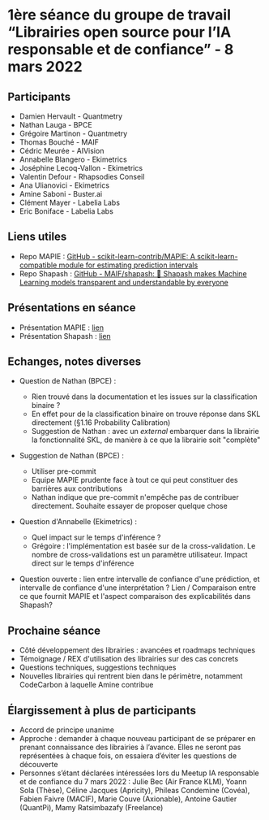 # 1ère séance du groupe de travail “Librairies open source pour l’IA responsable et de confiance” - 8 mars 2022

## Participants

- Damien Hervault - Quantmetry
- Nathan Lauga - BPCE
- Grégoire Martinon - Quantmetry
- Thomas Bouché - MAIF
- Cédric Meurée - AIVision
- Annabelle Blangero - Ekimetrics
- Joséphine Lecoq-Vallon - Ekimetrics
- Valentin Defour - Rhapsodies Conseil
- Ana Ulianovici - Ekimetrics
- Amine Saboni - Buster.ai
- Clément Mayer - Labelia Labs
- Eric Boniface - Labelia Labs

## Liens utiles

- Repo MAPIE : [GitHub - scikit-learn-contrib/MAPIE: A scikit-learn-compatible module for estimating prediction intervals](https://github.com/scikit-learn-contrib/MAPIE)
- Repo Shapash : [GitHub - MAIF/shapash: 🔅 Shapash makes Machine Learning models transparent and understandable by everyone](https://github.com/MAIF/shapash)

## Présentations en séance

- Présentation MAPIE : [lien](../assets/20220307_Presentation-MAPIE-Labelia-compressed.pdf)
- Présentation Shapash : [lien](../assets/Shapash_LabelIA.pptx)

## Echanges, notes diverses

- Question de Nathan (BPCE) :
  - Rien trouvé dans la documentation et les issues sur la classification binaire ?
  - En effet pour de la classification binaire on trouve réponse dans SKL directement (§1.16 Probability Calibration)
  - Suggestion de Nathan : avec un *external* embarquer dans la librairie la fonctionnalité SKL, de manière à ce que la librairie soit "complète"

- Suggestion de Nathan (BPCE) :
  - Utiliser pre-commit
  - Equipe MAPIE prudente face à tout ce qui peut constituer des barrières aux contributions
  - Nathan indique que pre-commit n'empêche pas de contribuer directement. Souhaite essayer de proposer quelque chose

- Question d'Annabelle (Ekimetrics) :
  - Quel impact sur le temps d'inférence ?
  - Grégoire : l'implémentation est basée sur de la cross-validation. Le nombre de cross-validations est un paramètre utilisateur. Impact direct sur le temps d'inférence

- Question ouverte : lien entre intervalle de confiance d'une prédiction, et intervalle de confiance d'une interprétation ? Lien / Comparaison entre ce que fournit MAPIE et l'aspect comparaison des explicabilités dans Shapash?

## Prochaine séance

- Côté développement des librairies : avancées et roadmaps techniques
- Témoignage / REX d'utilisation des librairies sur des cas concrets
- Questions techniques, suggestions techniques
- Nouvelles librairies qui rentrent bien dans le périmètre, notamment CodeCarbon à laquelle Amine contribue

## Élargissement à plus de participants

- Accord de principe unanime
- Approche : demander à chaque nouveau participant de se préparer en prenant connaissance des librairies à l’avance. Elles ne seront pas représentées à chaque fois, on essaiera d’éviter les questions de découverte
- Personnes s’étant déclarées intéressées lors du Meetup IA responsable et de confiance du 7 mars 2022 :
Julie Bec (Air France KLM), Yoann Sola (Thèse), Céline Jacques (Apricity), Phileas Condemine (Covéa), Fabien Faivre (MACIF), Marie Couve (Axionable), Antoine Gautier (QuantPi), Mamy Ratsimbazafy (Freelance)